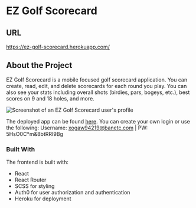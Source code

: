 # EZ Golf Scorecard #

## URL ##
https://ez-golf-scorecard.herokuapp.com/

## About the Project ##

EZ Golf Scorecard is a mobile focused golf scorecard application. You can create, read, edit, and delete scorecards for each round you play. You can also see your stats including overall shots (birdies, pars, bogeys, etc.), best scores on 9 and 18 holes, and more.

![Screenshot of an EZ Golf Scorecard user's profile](http://danielkersten.io/assets/golf-scorecard.jpg)

The deployed app can be found [here](https://ez-golf-scorecard.herokuapp.com/). You can create your own login or use the following: Username: xogaw94219@banetc.com | PW: 5HsO0C*m&8btRRI9Bg

### Built With ###

The frontend is built with:
* React
* React Router
* SCSS for styling
* Auth0 for user authorization and authentication
* Heroku for deployment
